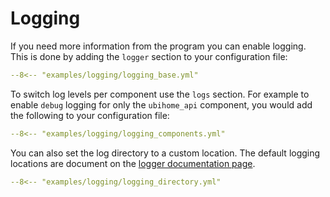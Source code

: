 # Logging

If you need more information from the program you can enable logging. 
This is done by adding the `logger` section to your configuration file:

```yaml
--8<-- "examples/logging/logging_base.yml"
```

To switch log levels per component use the `logs` section. For example to enable `debug` logging for only the `ubihome_api` component, you would add the following to your configuration file:

```yaml
--8<-- "examples/logging/logging_components.yml"
```

You can also set the log directory to a custom location. The default logging locations are document on the [logger documentation page](../../features/utilities/logger.md).

```yaml
--8<-- "examples/logging/logging_directory.yml"
```
